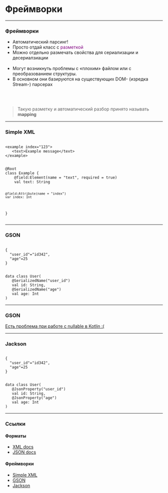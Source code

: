 <!-- .slide:    data-background-color="#699f00" -->
<!-- .slide:    class="center center-horizontal" -->
<!-- .slide:    data-transition="convex" -->

# Фреймворки

---


### Фреймворки

<ul>
<li>Автоматический парсинг!</li>
<li class="fragment" data-fragment-index="1">Просто отдай класс с <span style="color: purple">разметкой</span></li>
<li class="fragment" data-fragment-index="2">Можно отдельно размечать свойства для сериализации и десериалзиации</li>
<br>
<li class="fragment" data-fragment-index="3">Могут возникнуть проблемы с «плохим» файлом или с преобразованием структуры.</li>
<li class="fragment" data-fragment-index="4">В основном они базируются на существующих DOM- (изредка Stream-) парсерах</li>
</ul>

<br>
<br>

<blockquote class="fragment noveo-info" data-fragment-index="5">
Такую разметку и автоматический разбор принято называть <strong>mapping</strong>
</blockquote>

---

### Simple XML

<div class="half-left">
<pre><code class="xml" data-trim data-noescape>
&lt;example index="123"&gt;
   &lt;text&gt;Example message&lt;/text&gt;
&lt;/example&gt;
</code></pre>  
</div>

<div class="half-right">
<pre><code class="kotlin" data-trim data-noescape>
@Root
class Example {
    @field:Element(name = "text", required = true)
    val text: String
    
    @field:Attribute(name = "index")
    var index: Int
}
</code></pre>  
</div>

---

### GSON

<div class="half-left">
<pre><code class="JavaScript" data-trim data-noescape>
{
  "user_id"="id342",
  "age"=25
}
</code></pre>
</div>
<div class="half-right">
<pre><code class="kotlin" data-trim data-noescape>
data class User(
   @SerializedName("user_id")
   val id: String,
   @SerializedName("age")
   val age: Int
)
</code></pre>
</div>

------

### GSON

<a target="_blank" href="https://bytes.babbel.com/en/articles/2018-05-25-kotlin-gson-nullability.html">Есть проблема при работе с nullable в Kotlin :(</a>

---

### Jackson

<div class="half-left">
<pre><code class="JavaScript" data-trim data-noescape>
{
  "user_id"="id342",
  "age"=25
}
</code></pre>
</div>
<div class="half-right">
<pre><code class="kotlin" data-trim data-noescape>
data class User(
   @JsonProperty("user_id")
   val id: String,
   @JsonProperty("age")
   val age: Int
)
</code></pre>
</div>


---

<!-- .slide:    data-transition="convex" -->

### Ссылки

#### Форматы

- [XML docs](http://www.w3schools.com/xml/)
- [JSON docs](http://www.json.org/)

#### Фреймворки
- [Simple XML](http://simple.sourceforge.net/)
- [GSON](https://github.com/google/gson)
- [Jackson](http://wiki.fasterxml.com/JacksonHome)